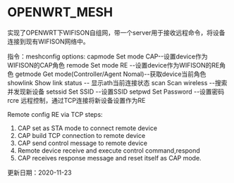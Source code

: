 # OPENWRT_MESH
实现了OPENWRT下WIFISON自组网，带一个server用于接收远程命令，将设备连接到现有WIFISON网络中。

指令：meshconfig
options:
capmode			Set mode CAP--设置device作为WIFISON的CAP角色
remode			Set mode RE --设置device作为WIFISON的RE角色
getmode			Get mode(Controller/Agent Nomal)--获取device当前角色
showlink		Show link status -- 显示ath当前连接状态
scan			Scan wireless --搜索并发现新设备
setssid			Set SSID --设置SSID
setpwd			Set Password --设置密码
rcre			远程控制，通过TCP连接将新设备设置作为RE

Remote config RE via TCP steps:
1. CAP set as STA mode to connect remote device
2. CAP build TCP connection to remote device
3. CAP send control message to remote device
4. Remote device receive and execute control command,respond
5. CAP receives response message and reset itself as CAP mode.



更新日期：2020-11-23
